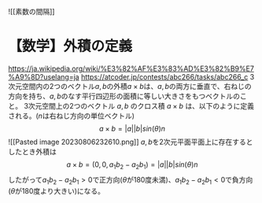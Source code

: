 ![[素数の間隔]]

# 【数学】外積の定義
https://ja.wikipedia.org/wiki/%E3%82%AF%E3%83%AD%E3%82%B9%E7%A9%8D?uselang=ja
https://atcoder.jp/contests/abc266/tasks/abc266_c
3次元空間内の2つのベクトル$a, b$の外積$a\times b$は、$a, b$の両方に垂直で、右ねじの方向を持ち、$a, b$のなす平行四辺形の面積に等しい大きさをもつベクトルのこと。
3次元空間上の2つのベクトル $a, b$ のクロス積 $a × b$ は、以下のように定義される。($n$は右ねじ方向の単位ベクトル)
$$
a \times b = |a||b|sin(\theta)n
$$
![[Pasted image 20230806232610.png]]
$a, b$を2次元平面平面上に存在するとしたとき外積は
$$
a \times b = (0, 0, a_1b_2 - a_2b_1)=|a||b|sin(\theta)n
$$
したがって$a_1b_2 - a_2b_1 > 0$で正方向($\theta$が180度未満)、$a_1b_2 - a_2b_1 < 0$で負方向($\theta$が180度より大きい)になる。
